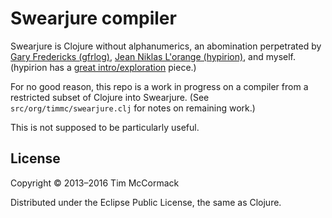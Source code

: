 # Swearjure compiler

Swearjure is Clojure without alphanumerics, an abomination perpetrated
by [Gary Fredericks (gfrlog)](http://gfredericks.com/),
[Jean Niklas L'orange (hypirion)](http://hypirion.com), and
myself. (hypirion has a
[great intro/exploration](http://hypirion.com/musings/swearjure)
piece.)

For no good reason, this repo is a work in progress on a compiler from
a restricted subset of Clojure into Swearjure. (See
`src/org/timmc/swearjure.clj` for notes on remaining work.)

This is not supposed to be particularly useful.

## License

Copyright © 2013–2016 Tim McCormack

Distributed under the Eclipse Public License, the same as Clojure.
